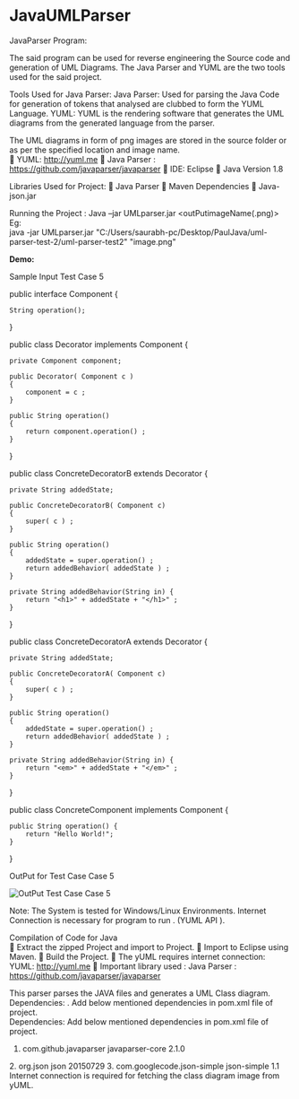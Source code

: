 # JavaUMLParser

JavaParser Program: 

The said program can be used for reverse engineering the Source code and generation of UML Diagrams. 
The Java Parser and YUML are the two tools used for the said project.   


Tools Used for Java Parser: 
Java Parser: Used for parsing the Java Code for generation of tokens that analysed are clubbed to form the YUML Language. 
YUML: YUML is the rendering software that generates the UML diagrams from the generated language from the parser.  

The UML diagrams in form of png images are stored in the source folder or as per the specified location and image name.  
 YUML: http://yuml.me  Java Parser : https://github.com/javaparser/javaparser  IDE: Eclipse  Java Version 1.8  

Libraries Used for Project: 
 Java Parser  Maven Dependencies  Java-json.jar 

Running the Project : 
Java –jar  UMLparser.jar  <Location of Files> <outPutimageName(.png)> 
Eg:  
java -jar UMLparser.jar "C:/Users/saurabh-pc/Desktop/PaulJava/uml-parser-test-2/uml-parser-test2" "image.png" 

<b>Demo:</b> 

Sample Input Test Case 5  </br> 

public interface Component {

	String operation();

}

public class Decorator implements Component {

    private Component component;

    public Decorator( Component c )
    {
        component = c ;
    }

    public String operation()
    {
        return component.operation() ;
    }

}


public class ConcreteDecoratorB extends Decorator {

    private String addedState;

    public ConcreteDecoratorB( Component c)
    {
        super( c ) ;
    }

    public String operation()
    {
        addedState = super.operation() ;
        return addedBehavior( addedState ) ;
    }

    private String addedBehavior(String in) {
        return "<h1>" + addedState + "</h1>" ;
    }

}


public class ConcreteDecoratorA extends Decorator {

	private String addedState;

    public ConcreteDecoratorA( Component c)
    {
        super( c ) ;
    }

    public String operation()
    {
        addedState = super.operation() ;
        return addedBehavior( addedState ) ;
    }

	private String addedBehavior(String in) {
		return "<em>" + addedState + "</em>" ;
	}

}


public class ConcreteComponent implements Component {

	public String operation() {
		return "Hello World!";
	}

}



OutPut for Test Case Case 5 


![OutPut Test Case Case 5](https://github.com/phaltanesaurabh/JavaUMLParser/blob/master/OuptutGeneratedUML/TestCaseOutput/image5.png)


Note: The System is tested for Windows/Linux Environments. Internet Connection is necessary for program to run . (YUML  API ).    

Compilation of Code for Java  
 Extract the zipped Project and import to Project. 
 Import to Eclipse using Maven. 
 Build the Project.
 The yUML requires internet connection:  YUML: http://yuml.me 
 Important library used : Java Parser : https://github.com/javaparser/javaparser  

This parser parses the JAVA files and generates a UML Class diagram. 
Dependencies: 
.
Add below mentioned dependencies in pom.xml file of project.  
Dependencies: 
Add below mentioned dependencies in pom.xml file of project. 
 
1. <dependency>
    <groupId>com.github.javaparser</groupId> 
    <artifactId>javaparser-core</artifactId> 
    <version>2.1.0</version> 
  </dependency> 
 2. <dependency> 
    <groupId>org.json</groupId>
    <artifactId>json</artifactId> 
    <version>20150729</version> 
  </dependency> 
 3. <dependency> 
      <groupId>com.googlecode.json-simple</groupId> 
	  <artifactId>json-simple</artifactId> 
	  <version>1.1</version>
	</dependency>
Internet connection is required for fetching the class diagram image from yUML. 








